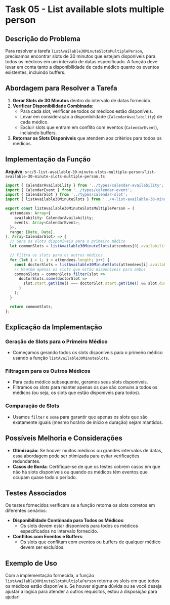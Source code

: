 
# Task 05 - List available slots multiple person

## Descrição do Problema

Para resolver a tarefa `listAvailable30MinuteSlotsMultiplePerson`, precisamos encontrar slots de 30 minutos que estejam disponíveis para todos os médicos em um intervalo de datas especificado. A função deve levar em conta tanto a disponibilidade de cada médico quanto os eventos existentes, incluindo buffers.

## Abordagem para Resolver a Tarefa

1. **Gerar Slots de 30 Minutos** dentro do intervalo de datas fornecido.
2. **Verificar Disponibilidade Combinada**:
   - Para cada slot, verificar se todos os médicos estão disponíveis.
   - Levar em consideração a disponibilidade (`CalendarAvailability`) de cada médico.
   - Excluir slots que entram em conflito com eventos (`CalendarEvent`), incluindo buffers.
3. **Retornar os Slots Disponíveis** que atendem aos critérios para todos os médicos.

## Implementação da Função

**Arquivo**: `src/5-list-available-30-minute-slots-multiple-person/list-available-30-minute-slots-multiple-person.ts`

```typescript
import { CalendarAvailability } from '../types/calendar-availability';
import { CalendarEvent } from '../types/calendar-event';
import { CalendarSlot } from '../types/calendar-slot';
import { listAvailable30MinuteSlots } from '../4-list-available-30-minute-slots/list-available-30-minute-slots';

export const listAvailable30MinuteSlotsMultiplePerson = (
  attendees: Array<{
    availability: CalendarAvailability;
    events: Array<CalendarEvent>;
  }>,
  range: [Date, Date],
): Array<CalendarSlot> => {
  // Gera os slots disponíveis para o primeiro médico
  let commonSlots = listAvailable30MinuteSlots(attendees[0].availability, attendees[0].events, range);

  // Filtra os slots para os outros médicos
  for (let i = 1; i < attendees.length; i++) {
    const doctorSlots = listAvailable30MinuteSlots(attendees[i].availability, attendees[i].events, range);
    // Mantém apenas os slots que estão disponíveis para ambos
    commonSlots = commonSlots.filter(slot => 
      doctorSlots.some(doctorSlot => 
        slot.start.getTime() === doctorSlot.start.getTime() && slot.durationM === doctorSlot.durationM
      )
    );
  }

  return commonSlots;
};
```

## Explicação da Implementação

### Geração de Slots para o Primeiro Médico

- Começamos gerando todos os slots disponíveis para o primeiro médico usando a função `listAvailable30MinuteSlots`.

### Filtragem para os Outros Médicos

- Para cada médico subsequente, geramos seus slots disponíveis.
- Filtramos os slots para manter apenas os que são comuns a todos os médicos (ou seja, os slots que estão disponíveis para todos).

### Comparação de Slots

- Usamos `filter` e `some` para garantir que apenas os slots que são exatamente iguais (mesmo horário de início e duração) sejam mantidos.

## Possíveis Melhoria e Considerações

- **Otimização**: Se houver muitos médicos ou grandes intervalos de datas, essa abordagem pode ser otimizada para evitar verificações redundantes.
- **Casos de Borda**: Certifique-se de que os testes cobrem casos em que não há slots disponíveis ou quando os médicos têm eventos que ocupam quase todo o período.

## Testes Associados

Os testes fornecidos verificam se a função retorna os slots corretos em diferentes cenários:

- **Disponibilidade Combinada para Todos os Médicos**:
  - Os slots devem estar disponíveis para todos os médicos especificados no intervalo fornecido.
- **Conflitos com Eventos e Buffers**:
  - Os slots que conflitam com eventos ou buffers de qualquer médico devem ser excluídos.

## Exemplo de Uso

Com a implementação fornecida, a função `listAvailable30MinuteSlotsMultiplePerson` retorna os slots em que todos os médicos estão disponíveis. Se houver alguma dúvida ou se você deseja ajustar a lógica para atender a outros requisitos, estou à disposição para ajudar!
